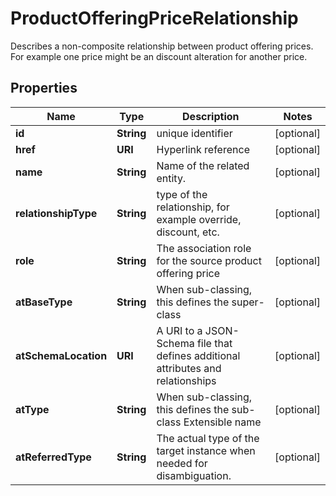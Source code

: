 

# ProductOfferingPriceRelationship

Describes a non-composite relationship between product offering prices. For example one price might be an discount alteration for another price.
## Properties

Name | Type | Description | Notes
------------ | ------------- | ------------- | -------------
**id** | **String** | unique identifier |  [optional]
**href** | **URI** | Hyperlink reference |  [optional]
**name** | **String** | Name of the related entity. |  [optional]
**relationshipType** | **String** | type of the relationship, for example override, discount, etc. |  [optional]
**role** | **String** | The association role for the source product offering price |  [optional]
**atBaseType** | **String** | When sub-classing, this defines the super-class |  [optional]
**atSchemaLocation** | **URI** | A URI to a JSON-Schema file that defines additional attributes and relationships |  [optional]
**atType** | **String** | When sub-classing, this defines the sub-class Extensible name |  [optional]
**atReferredType** | **String** | The actual type of the target instance when needed for disambiguation. |  [optional]



